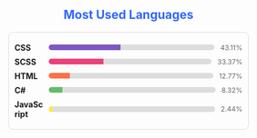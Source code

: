 <div align="center">
    <h2 style="color: #3366ff;">Most Used Languages</h2>
</div>

<div style="width: 100%; max-width: 400px; margin: auto; padding: 10px; border: 1px solid #ddd; border-radius: 8px;">
    
  <div style="display: flex; align-items: center; margin: 8px 0;">
      <span style="width: 50px; font-weight: bold;">CSS</span>
      <div style="flex: 1; background-color: #ddd; border-radius: 5px; overflow: hidden; height: 10px; margin-left: 10px;">
          <div style="width: 43.11%; background-color: #7e57c2; height: 100%;"></div>
      </div>
      <span style="margin-left: 10px; font-size: 12px; color: #666;">43.11%</span>
  </div>
  
  <div style="display: flex; align-items: center; margin: 8px 0;">
      <span style="width: 50px; font-weight: bold;">SCSS</span>
      <div style="flex: 1; background-color: #ddd; border-radius: 5px; overflow: hidden; height: 10px; margin-left: 10px;">
          <div style="width: 33.37%; background-color: #ec407a; height: 100%;"></div>
      </div>
      <span style="margin-left: 10px; font-size: 12px; color: #666;">33.37%</span>
  </div>
  
  <div style="display: flex; align-items: center; margin: 8px 0;">
      <span style="width: 50px; font-weight: bold;">HTML</span>
      <div style="flex: 1; background-color: #ddd; border-radius: 5px; overflow: hidden; height: 10px; margin-left: 10px;">
          <div style="width: 12.77%; background-color: #ff7043; height: 100%;"></div>
      </div>
      <span style="margin-left: 10px; font-size: 12px; color: #666;">12.77%</span>
  </div>
  
  <div style="display: flex; align-items: center; margin: 8px 0;">
      <span style="width: 50px; font-weight: bold;">C#</span>
      <div style="flex: 1; background-color: #ddd; border-radius: 5px; overflow: hidden; height: 10px; margin-left: 10px;">
          <div style="width: 8.32%; background-color: #66bb6a; height: 100%;"></div>
      </div>
      <span style="margin-left: 10px; font-size: 12px; color: #666;">8.32%</span>
  </div>
  
  <div style="display: flex; align-items: center; margin: 8px 0;">
      <span style="width: 50px; font-weight: bold;">JavaScript</span>
      <div style="flex: 1; background-color: #ddd; border-radius: 5px; overflow: hidden; height: 10px; margin-left: 10px;">
          <div style="width: 2.44%; background-color: #ffeb3b; height: 100%;"></div>
      </div>
      <span style="margin-left: 10px; font-size: 12px; color: #666;">2.44%</span>
  </div>
  
</div>
